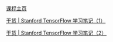 [课程主页](http://web.stanford.edu/class/cs20si/index.html)

[干货 | Stanford TensorFlow 学习笔记（1）](http://mp.weixin.qq.com/s?__biz=MzIzNjE4NDkxNA==&mid=2247484047&idx=2&sn=6f5153b796e7fabab9919c68f40a6f5f&scene=0#wechat_redirect)

[干货 | Stanford TensorFlow 学习笔记（2）](http://mp.weixin.qq.com/s?__biz=MzIzNjE4NDkxNA==&mid=2247484142&idx=2&sn=42d35ed8ad4da9fb207716bbacbbb95e&scene=0#wechat_redirect)

